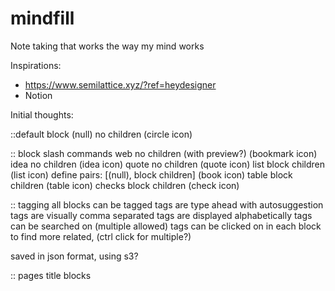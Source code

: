# mindfill
Note taking that works the way my mind works

Inspirations:
* https://www.semilattice.xyz/?ref=heydesigner
* Notion

Initial thoughts:

::default block
(null)	no children (circle icon)

:: block slash commands
web		no children (with preview?) (bookmark icon)
idea	no children (idea icon)
quote	no children (quote icon)
list	block children (list icon)
define	pairs: [(null), block children] (book icon)
table	block children	(table icon)
checks	block children (check icon)

:: tagging
all blocks can be tagged
tags are type ahead with autosuggestion
tags are visually comma separated
tags are displayed alphabetically
tags can be searched on (multiple allowed)
tags can be clicked on in each block to find more related, (ctrl click for multiple?)

saved in json format, using s3?

:: pages
title
blocks
